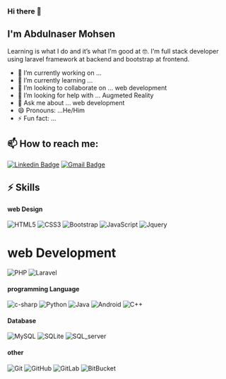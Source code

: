 ### Hi there 👋
## I'm Abdulnaser Mohsen
Learning is what I do and it’s what I’m good at 🤓.
I'm full stack developer using laravel framework at backend and bootstrap at frontend.

- 🔭 I’m currently working on ...
- 🌱 I’m currently learning ...
- 👯 I’m looking to collaborate on ... web development
- 🤔 I’m looking for help with ... Augmeted Reality
- 💬 Ask me about ... web development
- 😄 Pronouns: ...He/Him
- ⚡ Fun fact: ...

## 📫 How to reach me:
[![Linkedin Badge](https://img.shields.io/badge/-LinkedIn-blue?style=flat-square&logo=Linkedin&logoColor=white&link=https://www.linkedin.com/in/abdulnaser-mohsen-7233a5103/)](https://www.linkedin.com/in/abdulnaser-mohsen-7233a5103/)
[![Gmail Badge](https://img.shields.io/badge/-naserahmed1995@gmail.com-c14438?style=flat-square&logo=Gmail&logoColor=white&link=mailto:naserahmed1995@gmail.com)](mailto:naserahmed1995@gmail.com)
## ⚡ Skills
#### web Design
![HTML5](https://img.shields.io/badge/-HTML5-E34F26?style=flat-square&logo=html5&logoColor=white)
![CSS3](https://img.shields.io/badge/-CSS3-1572B6?style=flat-square&logo=css3)
![Bootstrap](https://img.shields.io/badge/-Bootstrap-563D7C?style=flat-square&logo=bootstrap&logoColor=white)
![JavaScript](https://img.shields.io/badge/-JavaScript-yellow?style=flat-square&logo=javascript&logoColor=white)
![Jquery](https://img.shields.io/badge/-Jquery-blue?style=flat-square&logo=Jquery)

# web Development
![PHP](https://img.shields.io/badge/-php-blue?style=flat-square&logo=php&logoColor=white)
![Laravel](https://img.shields.io/badge/-Laravel-red?style=flat-square&logo=Laravel&logoColor=white)

#### programming Language
![c-sharp](https://img.shields.io/badge/-c-sharp-black?style=flat-square&logo=c-sharp)
![Python](https://img.shields.io/badge/-Python-yellow?style=flat-square&logo=Python)
![Java](https://img.shields.io/badge/-java-red?style=flat-square&logo=java&logoColor=white)
![Android](https://img.shields.io/badge/-Android-green?style=flat-square&logo=Android&logoColor=white)
![C++](https://img.shields.io/badge/-C++-gray?style=flat-square&logo=c)


#### Database
![MySQL](https://img.shields.io/badge/-MySQL-darkblue?style=flat-square&logo=mysql&logoColor=white)
![SQLite](https://img.shields.io/badge/-SQLite-red?style=flat-square&logo=SQLite)
![SQL_server](https://img.shields.io/badge/-SQL_server-gray?style=flat-square&logo=SQL_server)

#### other
![Git](https://img.shields.io/badge/-Git-black?style=flat-square&logo=git&logoColor=white)
![GitHub](https://img.shields.io/badge/-GitHub-181717?style=flat-square&logo=github&logoColor=white)
![GitLab](https://img.shields.io/badge/-GitLab-FCA121?style=flat-square&logo=gitlab&logoColor=white)
![BitBucket](https://img.shields.io/badge/-BitBucket-darkblue?style=flat-square&logo=bitbucket&logoColor=white)


